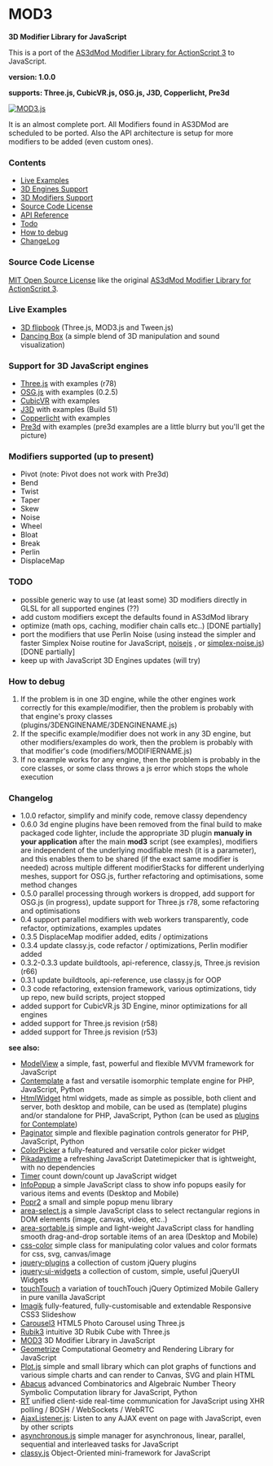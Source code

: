 # MOD3

**3D Modifier Library for JavaScript**

This is a port of the [AS3dMod Modifier Library for ActionScript 3](http://code.google.com/p/as3dmod/) to JavaScript.

**version: 1.0.0**

**supports: Three.js, CubicVR.js, OSG.js, J3D, Copperlicht, Pre3d**

[![MOD3.js](/flipbook2.png)](https://foo123.github.io/examples/flipbook3/)

It is an almost complete port. All Modifiers found in AS3DMod are scheduled to be ported.
Also the API architecture is setup for more modifiers to be added (even custom ones).


### Contents

* [Live Examples](#live-examples)
* [3D Engines Support](#support-for-3d-javascript-engines)
* [3D Modifiers Support](#modifiers-supported-up-to-present)
* [Source Code License](#source-code-license)
* [API Reference](/api-reference.md)
* [Todo](#todo)
* [How to debug](#how-to-debug)
* [ChangeLog](#changelog)


### Source Code License

[MIT Open Source License](http://opensource.org/licenses/mit-license.php) like the original [AS3dMod Modifier Library for ActionScript 3](http://code.google.com/p/as3dmod/).

### Live Examples

* [3D flipbook](https://foo123.github.io/examples/flipbook3/) (Three.js, MOD3.js and Tween.js)
* [Dancing Box](https://foo123.github.io/examples/dancing-box/)  (a simple blend of 3D manipulation and sound visualization)


### Support for 3D JavaScript engines

* [Three.js](https://github.com/mrdoob/three.js/) with examples (r78)
* [OSG.js](https://github.com/cedricpinson/osgjs) with examples (0.2.5)
* [CubicVR](https://github.com/cjcliffe/CubicVR.js/) with examples
* [J3D](https://github.com/drojdjou/J3D) with examples (Build 51)
* [Copperlicht](https://github.com/Sebmaster/copperlicht) with examples
* [Pre3d](https://github.com/deanm/pre3d) with examples (pre3d examples are a little blurry but you'll get the picture)



### Modifiers supported (up to present)
* Pivot (note: Pivot does not work with Pre3d)
* Bend
* Twist
* Taper
* Skew
* Noise
* Wheel
* Bloat
* Break
* Perlin
* DisplaceMap


### TODO
* possible generic way to use (at least some) 3D modifiers directly in GLSL for all supported engines (??)
* add custom modifiers except the defaults found in AS3dMod library
* optimize (math ops, caching, modifier chain calls etc..) [DONE partially]
* port the modifiers that use Perlin Noise (using instead the simpler and faster Simplex Noise routine for JavaScript, [noisejs](https://github.com/josephg/noisejs) , or [simplex-noise.js](https://github.com/jwagner/simplex-noise.js)) [DONE partially]
* keep up with JavaScript 3D Engines updates (will try)


### How to debug
1. If the problem is in one 3D engine, while the other engines work correctly for this example/modifier, then the problem is probably with that engine's proxy classes (plugins/3DENGINENAME/3DENGINENAME.js)
2. If the specific example/modifier does not work in any 3D engine, but other modifiers/examples do work, then the problem is probably with that modifier's code (modifiers/MODIFIERNAME.js)
3. If no example works for any engine, then the problem is probably in the core classes, or some class throws a js error which stops the whole execution


### Changelog
* 1.0.0 refactor, simplify and minify code, remove classy dependency
* 0.6.0  3d engine plugins have been removed from the final build to make packaged code lighter, include the appropriate 3D plugin **manualy in your application** after the main **mod3** script (see examples), modifiers are independent of the underlying modifiable mesh (it is a parameter), and this enables them to be shared (if the exact same modifier is needed) across multiple different modifierStacks for different underlying meshes, support for OSG.js, further refactoring and optimisations, some method changes
* 0.5.0  parallel processing through workers is dropped, add support for OSG.js (in progress), update support for Three.js r78, some refactoring and optimisations
* 0.4  support parallel modifiers with web workers transparently, code refactor, optimizations, examples updates
* 0.3.5  DisplaceMap modifier added, edits / optimizations
* 0.3.4  update classy.js, code refactor / optimizations, Perlin modifier added
* 0.3.2-0.3.3  update buildtools, api-reference, classy.js, Three.js revision (r66)
* 0.3.1  update buildtools, api-reference, use classy.js for OOP
* 0.3  code refactoring, extension framework, various optimizations, tidy up repo, new build scripts, project stopped
* added support for CubicVR.js 3D Engine, minor optimizations for all engines
* added support for Three.js revision (r58)
* added support for Three.js revision (r53)


**see also:**

* [ModelView](https://github.com/foo123/modelview.js) a simple, fast, powerful and flexible MVVM framework for JavaScript
* [Contemplate](https://github.com/foo123/Contemplate) a fast and versatile isomorphic template engine for PHP, JavaScript, Python
* [HtmlWidget](https://github.com/foo123/HtmlWidget) html widgets, made as simple as possible, both client and server, both desktop and mobile, can be used as (template) plugins and/or standalone for PHP, JavaScript, Python (can be used as [plugins for Contemplate](https://github.com/foo123/Contemplate/blob/master/src/js/plugins/plugins.txt))
* [Paginator](https://github.com/foo123/Paginator)  simple and flexible pagination controls generator for PHP, JavaScript, Python
* [ColorPicker](https://github.com/foo123/ColorPicker) a fully-featured and versatile color picker widget
* [Pikadaytime](https://github.com/foo123/Pikadaytime) a refreshing JavaScript Datetimepicker that is ightweight, with no dependencies
* [Timer](https://github.com/foo123/Timer) count down/count up JavaScript widget
* [InfoPopup](https://github.com/foo123/InfoPopup) a simple JavaScript class to show info popups easily for various items and events (Desktop and Mobile)
* [Popr2](https://github.com/foo123/Popr2) a small and simple popup menu library
* [area-select.js](https://github.com/foo123/area-select.js) a simple JavaScript class to select rectangular regions in DOM elements (image, canvas, video, etc..)
* [area-sortable.js](https://github.com/foo123/area-sortable.js) simple and light-weight JavaScript class for handling smooth drag-and-drop sortable items of an area (Desktop and Mobile)
* [css-color](https://github.com/foo123/css-color) simple class for manipulating color values and color formats for css, svg, canvas/image
* [jquery-plugins](https://github.com/foo123/jquery-plugins) a collection of custom jQuery plugins
* [jquery-ui-widgets](https://github.com/foo123/jquery-ui-widgets) a collection of custom, simple, useful jQueryUI Widgets
* [touchTouch](https://github.com/foo123/touchTouch) a variation of touchTouch jQuery Optimized Mobile Gallery in pure vanilla JavaScript
* [Imagik](https://github.com/foo123/Imagik) fully-featured, fully-customisable and extendable Responsive CSS3 Slideshow
* [Carousel3](https://github.com/foo123/Carousel3) HTML5 Photo Carousel using Three.js
* [Rubik3](https://github.com/foo123/Rubik3) intuitive 3D Rubik Cube with Three.js
* [MOD3](https://github.com/foo123/MOD3) 3D Modifier Library in JavaScript
* [Geometrize](https://github.com/foo123/Geometrize) Computational Geometry and Rendering Library for JavaScript
* [Plot.js](https://github.com/foo123/Plot.js) simple and small library which can plot graphs of functions and various simple charts and can render to Canvas, SVG and plain HTML
* [Abacus](https://github.com/foo123/Abacus) advanced Combinatorics and Algebraic Number Theory Symbolic Computation library for JavaScript, Python
* [RT](https://github.com/foo123/RT) unified client-side real-time communication for JavaScript using XHR polling / BOSH / WebSockets / WebRTC
* [AjaxListener.js](https://github.com/foo123/AjaxListener.js): Listen to any AJAX event on page with JavaScript, even by other scripts
* [asynchronous.js](https://github.com/foo123/asynchronous.js) simple manager for asynchronous, linear, parallel, sequential and interleaved tasks for JavaScript
* [classy.js](https://github.com/foo123/classy.js) Object-Oriented mini-framework for JavaScript

